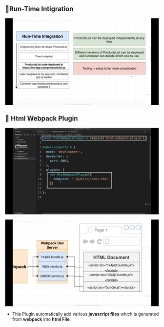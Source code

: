 ## 📘Run-Time Intigration

![Image](./images/runtime-intigration.png)

## 📘 Html Webpack Plugin

![Image](./images/htmlwebpackplugin.png)


![Image](./images/htmlwebpackplugin-2.png)

* This Plugin automatically add various **javascript files** which is generated from **webpack** into **html File**.